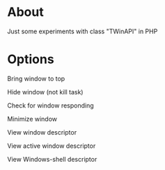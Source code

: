 # About
Just some experiments with class "TWinAPI" in PHP
# Options
Bring window to top

Hide window (not kill task)

Check for window responding

Minimize window

View window descriptor

View active window descriptor

View Windows-shell descriptor
